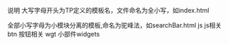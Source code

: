 说明
大写字母开头为TP定义的模板名，文件命名为全小写，如index.html

全部小写字母为小模块分离的模板,命名为驼峰法，如searchBar.html
js  js相关
btn 按钮相关
wgt 小部件widgets

